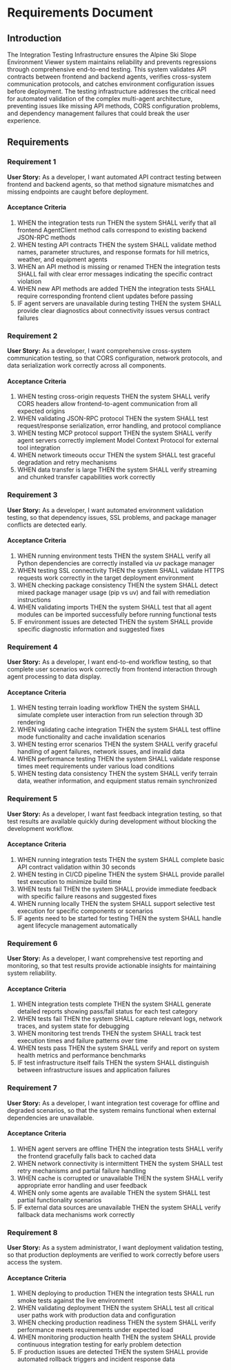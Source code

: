 # Requirements Document

## Introduction

The Integration Testing Infrastructure ensures the Alpine Ski Slope Environment Viewer system maintains reliability and prevents regressions through comprehensive end-to-end testing. This system validates API contracts between frontend and backend agents, verifies cross-system communication protocols, and catches environment configuration issues before deployment. The testing infrastructure addresses the critical need for automated validation of the complex multi-agent architecture, preventing issues like missing API methods, CORS configuration problems, and dependency management failures that could break the user experience.

## Requirements

### Requirement 1

**User Story:** As a developer, I want automated API contract testing between frontend and backend agents, so that method signature mismatches and missing endpoints are caught before deployment.

#### Acceptance Criteria

1. WHEN the integration tests run THEN the system SHALL verify that all frontend AgentClient method calls correspond to existing backend JSON-RPC methods
2. WHEN testing API contracts THEN the system SHALL validate method names, parameter structures, and response formats for hill metrics, weather, and equipment agents
3. WHEN an API method is missing or renamed THEN the integration tests SHALL fail with clear error messages indicating the specific contract violation
4. WHEN new API methods are added THEN the integration tests SHALL require corresponding frontend client updates before passing
5. IF agent servers are unavailable during testing THEN the system SHALL provide clear diagnostics about connectivity issues versus contract failures

### Requirement 2

**User Story:** As a developer, I want comprehensive cross-system communication testing, so that CORS configuration, network protocols, and data serialization work correctly across all components.

#### Acceptance Criteria

1. WHEN testing cross-origin requests THEN the system SHALL verify CORS headers allow frontend-to-agent communication from all expected origins
2. WHEN validating JSON-RPC protocol THEN the system SHALL test request/response serialization, error handling, and protocol compliance
3. WHEN testing MCP protocol support THEN the system SHALL verify agent servers correctly implement Model Context Protocol for external tool integration
4. WHEN network timeouts occur THEN the system SHALL test graceful degradation and retry mechanisms
5. WHEN data transfer is large THEN the system SHALL verify streaming and chunked transfer capabilities work correctly

### Requirement 3

**User Story:** As a developer, I want automated environment validation testing, so that dependency issues, SSL problems, and package manager conflicts are detected early.

#### Acceptance Criteria

1. WHEN running environment tests THEN the system SHALL verify all Python dependencies are correctly installed via uv package manager
2. WHEN testing SSL connectivity THEN the system SHALL validate HTTPS requests work correctly in the target deployment environment
3. WHEN checking package consistency THEN the system SHALL detect mixed package manager usage (pip vs uv) and fail with remediation instructions
4. WHEN validating imports THEN the system SHALL test that all agent modules can be imported successfully before running functional tests
5. IF environment issues are detected THEN the system SHALL provide specific diagnostic information and suggested fixes

### Requirement 4

**User Story:** As a developer, I want end-to-end workflow testing, so that complete user scenarios work correctly from frontend interaction through agent processing to data display.

#### Acceptance Criteria

1. WHEN testing terrain loading workflow THEN the system SHALL simulate complete user interaction from run selection through 3D rendering
2. WHEN validating cache integration THEN the system SHALL test offline mode functionality and cache invalidation scenarios
3. WHEN testing error scenarios THEN the system SHALL verify graceful handling of agent failures, network issues, and invalid data
4. WHEN performance testing THEN the system SHALL validate response times meet requirements under various load conditions
5. WHEN testing data consistency THEN the system SHALL verify terrain data, weather information, and equipment status remain synchronized

### Requirement 5

**User Story:** As a developer, I want fast feedback integration testing, so that test results are available quickly during development without blocking the development workflow.

#### Acceptance Criteria

1. WHEN running integration tests THEN the system SHALL complete basic API contract validation within 30 seconds
2. WHEN testing in CI/CD pipeline THEN the system SHALL provide parallel test execution to minimize build time
3. WHEN tests fail THEN the system SHALL provide immediate feedback with specific failure reasons and suggested fixes
4. WHEN running locally THEN the system SHALL support selective test execution for specific components or scenarios
5. IF agents need to be started for testing THEN the system SHALL handle agent lifecycle management automatically

### Requirement 6

**User Story:** As a developer, I want comprehensive test reporting and monitoring, so that test results provide actionable insights for maintaining system reliability.

#### Acceptance Criteria

1. WHEN integration tests complete THEN the system SHALL generate detailed reports showing pass/fail status for each test category
2. WHEN tests fail THEN the system SHALL capture relevant logs, network traces, and system state for debugging
3. WHEN monitoring test trends THEN the system SHALL track test execution times and failure patterns over time
4. WHEN tests pass THEN the system SHALL verify and report on system health metrics and performance benchmarks
5. IF test infrastructure itself fails THEN the system SHALL distinguish between infrastructure issues and application failures

### Requirement 7

**User Story:** As a developer, I want integration test coverage for offline and degraded scenarios, so that the system remains functional when external dependencies are unavailable.

#### Acceptance Criteria

1. WHEN agent servers are offline THEN the integration tests SHALL verify the frontend gracefully falls back to cached data
2. WHEN network connectivity is intermittent THEN the system SHALL test retry mechanisms and partial failure handling
3. WHEN cache is corrupted or unavailable THEN the system SHALL verify appropriate error handling and user feedback
4. WHEN only some agents are available THEN the system SHALL test partial functionality scenarios
5. IF external data sources are unavailable THEN the system SHALL verify fallback data mechanisms work correctly

### Requirement 8

**User Story:** As a system administrator, I want deployment validation testing, so that production deployments are verified to work correctly before users access the system.

#### Acceptance Criteria

1. WHEN deploying to production THEN the integration tests SHALL run smoke tests against the live environment
2. WHEN validating deployment THEN the system SHALL test all critical user paths work with production data and configuration
3. WHEN checking production readiness THEN the system SHALL verify performance meets requirements under expected load
4. WHEN monitoring production health THEN the system SHALL provide continuous integration testing for early problem detection
5. IF production issues are detected THEN the system SHALL provide automated rollback triggers and incident response data
